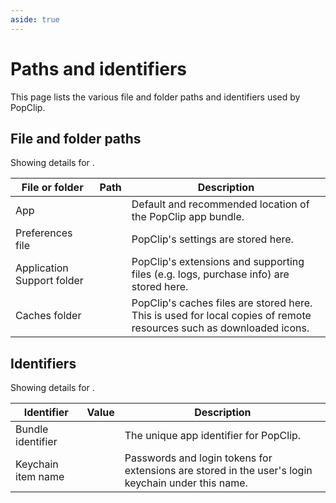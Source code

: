 ```yaml
---
aside: true
---
```


<script setup lang="ts">
import EditionSwitcher from "../components/EditionSwitcher.vue";
import Ed from "../components/Ed.vue";
</script>

# Paths and identifiers

This page lists the various file and folder paths and identifiers used by PopClip.

<EditionSwitcher />

## File and folder paths

Showing details for <b><Ed /></b>.

| File or folder             | Path                                                                                                                                   | Description                                                                                                         |
| -------------------------- | -------------------------------------------------------------------------------------------------------------------------------------- | ------------------------------------------------------------------------------------------------------------------- |
| App                        | <Ed code base="/Applications/PopClip.app" setapp="/Applications/Setapp/PopClip.app" />                                                 | Default and recommended location of the PopClip app bundle.                                                         |
| Preferences file           | <Ed code base="~/Library/Preferences/com.pilotmoon.popclip.plist" setapp="~/Library/Preferences/com.pilotmoon.popclip-setapp.plist" /> | PopClip's settings are stored here.                                                                                 |
| Application Support folder | <Ed code base="~/Library/Application Support/PopClip" setapp="~/Library/Application Support/com.pilotmoon.popclip-setapp" />           | PopClip's extensions and supporting files (e.g. logs, purchase info) are stored here.                               |
| Caches folder              | <Ed code base="~/Library/Caches/com.pilotmoon.popclip" setapp="~/Library/Caches/com.pilotmoon.popclip-setapp" />                       | PopClip's caches files are stored here. This is used for local copies of remote resources such as downloaded icons. |

## Identifiers

Showing details for <b><Ed /></b>.

| Identifier         | Value                                                                          | Description                                                                                        |
| ------------------ | ------------------------------------------------------------------------------ | -------------------------------------------------------------------------------------------------- |
| Bundle identifier  | <Ed code base="com.pilotmoon.popclip" setapp="com.pilotmoon.popclip-setapp" /> | The unique app identifier for PopClip.                                                             |
| Keychain item name | <Ed code base="PopClip Extension" setapp="PopClip Extension (Setapp)" />       | Passwords and login tokens for extensions are stored in the user's login keychain under this name. |
